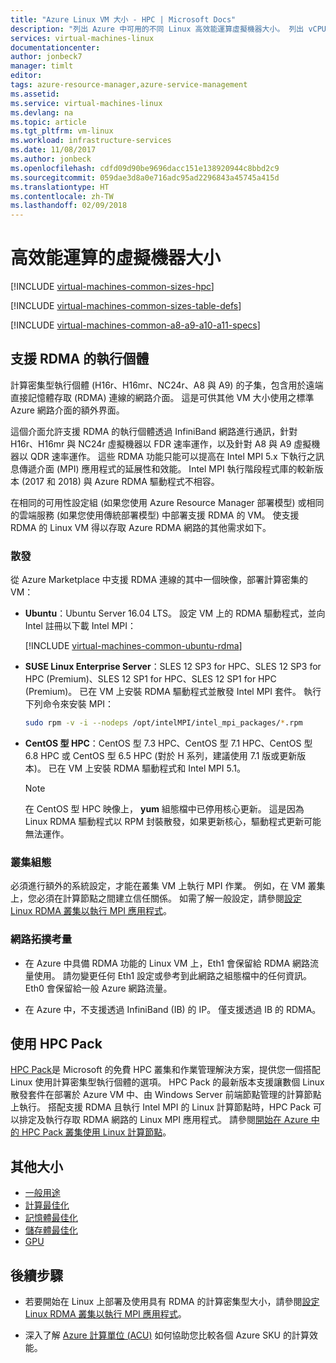 ```yaml
---
title: "Azure Linux VM 大小 - HPC | Microsoft Docs"
description: "列出 Azure 中可用的不同 Linux 高效能運算虛擬機器大小。 列出 vCPU 數目、資料磁碟和 NIC 的相關資訊，以及此服務中各種大小之儲存體輸送量和網路頻寬的相關資訊。"
services: virtual-machines-linux
documentationcenter: 
author: jonbeck7
manager: timlt
editor: 
tags: azure-resource-manager,azure-service-management
ms.assetid: 
ms.service: virtual-machines-linux
ms.devlang: na
ms.topic: article
ms.tgt_pltfrm: vm-linux
ms.workload: infrastructure-services
ms.date: 11/08/2017
ms.author: jonbeck
ms.openlocfilehash: cdfd09d90be9696dacc151e138920944c8bbd2c9
ms.sourcegitcommit: 059dae3d8a0e716adc95ad2296843a45745a415d
ms.translationtype: HT
ms.contentlocale: zh-TW
ms.lasthandoff: 02/09/2018
---
```

# <a name="high-performance-compute-virtual-machine-sizes"></a>高效能運算的虛擬機器大小

[!INCLUDE [virtual-machines-common-sizes-hpc](../../../includes/virtual-machines-common-sizes-hpc.md)]

[!INCLUDE [virtual-machines-common-sizes-table-defs](../../../includes/virtual-machines-common-sizes-table-defs.md)]

[!INCLUDE [virtual-machines-common-a8-a9-a10-a11-specs](../../../includes/virtual-machines-common-a8-a9-a10-a11-specs.md)]

## <a name="rdma-capable-instances"></a>支援 RDMA 的執行個體
計算密集型執行個體 (H16r、H16mr、NC24r、A8 與 A9) 的子集，包含用於遠端直接記憶體存取 (RDMA) 連線的網路介面。 這是可供其他 VM 大小使用之標準 Azure 網路介面的額外界面。 
  
這個介面允許支援 RDMA 的執行個體透過 InfiniBand 網路進行通訊，針對 H16r、H16mr 與 NC24r 虛擬機器以 FDR 速率運作，以及針對 A8 與 A9 虛擬機器以 QDR 速率運作。 這些 RDMA 功能只能可以提高在 Intel MPI 5.x 下執行之訊息傳遞介面 (MPI) 應用程式的延展性和效能。 Intel MPI 執行階段程式庫的較新版本 (2017 和 2018) 與 Azure RDMA 驅動程式不相容。

在相同的可用性設定組 (如果您使用 Azure Resource Manager 部署模型) 或相同的雲端服務 (如果您使用傳統部署模型) 中部署支援 RDMA 的 VM。 使支援 RDMA 的 Linux VM 得以存取 Azure RDMA 網路的其他需求如下。

### <a name="distributions"></a>散發
 
從 Azure Marketplace 中支援 RDMA 連線的其中一個映像，部署計算密集的 VM：
  
* **Ubuntu**：Ubuntu Server 16.04 LTS。 設定 VM 上的 RDMA 驅動程式，並向 Intel 註冊以下載 Intel MPI：

  [!INCLUDE [virtual-machines-common-ubuntu-rdma](../../../includes/virtual-machines-common-ubuntu-rdma.md)]

* **SUSE Linux Enterprise Server**：SLES 12 SP3 for HPC、SLES 12 SP3 for HPC (Premium)、SLES 12 SP1 for HPC、SLES 12 SP1 for HPC (Premium)。 已在 VM 上安裝 RDMA 驅動程式並散發 Intel MPI 套件。 執行下列命令來安裝 MPI：

  ```bash
  sudo rpm -v -i --nodeps /opt/intelMPI/intel_mpi_packages/*.rpm
  ```
    
* **CentOS 型 HPC**：CentOS 型 7.3 HPC、CentOS 型 7.1 HPC、CentOS 型 6.8 HPC 或 CentOS 型 6.5 HPC (對於 H 系列，建議使用 7.1 版或更新版本)。 已在 VM 上安裝 RDMA 驅動程式和 Intel MPI 5.1。  
 
  > [!NOTE]
  > 在 CentOS 型 HPC 映像上， **yum** 組態檔中已停用核心更新。 這是因為 Linux RDMA 驅動程式以 RPM 封裝散發，如果更新核心，驅動程式更新可能無法運作。
  > 
 
### <a name="cluster-configuration"></a>叢集組態 
    
必須進行額外的系統設定，才能在叢集 VM 上執行 MPI 作業。 例如，在 VM 叢集上，您必須在計算節點之間建立信任關係。 如需了解一般設定，請參閱[設定 Linux RDMA 叢集以執行 MPI 應用程式](classic/rdma-cluster.md?toc=%2fazure%2fvirtual-machines%2flinux%2fclassic%2ftoc.json)。

### <a name="network-topology-considerations"></a>網路拓撲考量
* 在 Azure 中具備 RDMA 功能的 Linux VM 上，Eth1 會保留給 RDMA 網路流量使用。 請勿變更任何 Eth1 設定或參考到此網路之組態檔中的任何資訊。 Eth0 會保留給一般 Azure 網路流量。

* 在 Azure 中，不支援透過 InfiniBand (IB) 的 IP。 僅支援透過 IB 的 RDMA。

## <a name="using-hpc-pack"></a>使用 HPC Pack
[HPC Pack](https://technet.microsoft.com/library/jj899572.aspx)是 Microsoft 的免費 HPC 叢集和作業管理解決方案，提供您一個搭配 Linux 使用計算密集型執行個體的選項。 HPC Pack 的最新版本支援讓數個 Linux 散發套件在部署於 Azure VM 中、由 Windows Server 前端節點管理的計算節點上執行。 搭配支援 RDMA 且執行 Intel MPI 的 Linux 計算節點時，HPC Pack 可以排定及執行存取 RDMA 網路的 Linux MPI 應用程式。 請參閱[開始在 Azure 中的 HPC Pack 叢集使用 Linux 計算節點](classic/hpcpack-cluster.md?toc=%2fazure%2fvirtual-machines%2flinux%2fclassic%2ftoc.json)。

## <a name="other-sizes"></a>其他大小
- [一般用途](sizes-general.md)
- [計算最佳化](sizes-compute.md)
- [記憶體最佳化](sizes-memory.md)
- [儲存體最佳化](sizes-storage.md)
- [GPU](../windows/sizes-gpu.md)


## <a name="next-steps"></a>後續步驟

- 若要開始在 Linux 上部署及使用具有 RDMA 的計算密集型大小，請參閱[設定 Linux RDMA 叢集以執行 MPI 應用程式](classic/rdma-cluster.md?toc=%2fazure%2fvirtual-machines%2flinux%2fclassic%2ftoc.json)。

- 深入了解 [Azure 計算單位 (ACU)](acu.md) 如何協助您比較各個 Azure SKU 的計算效能。




